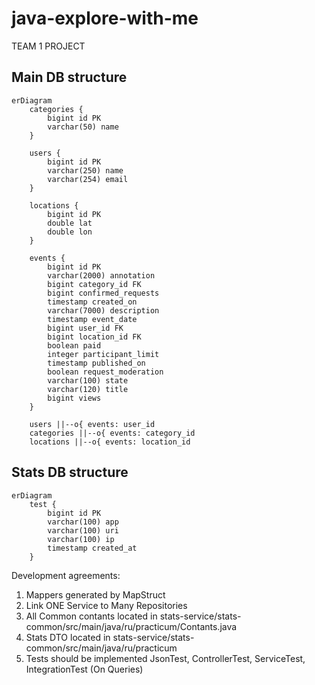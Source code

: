 # java-explore-with-me

TEAM 1 PROJECT

## Main DB structure

```mermaid
erDiagram
    categories {
        bigint id PK
        varchar(50) name
    }

    users {
        bigint id PK
        varchar(250) name
        varchar(254) email
    }

    locations {
        bigint id PK
        double lat
        double lon
    }

    events {
        bigint id PK
        varchar(2000) annotation
        bigint category_id FK
        bigint confirmed_requests
        timestamp created_on
        varchar(7000) description
        timestamp event_date
        bigint user_id FK
        bigint location_id FK
        boolean paid
        integer participant_limit
        timestamp published_on
        boolean request_moderation
        varchar(100) state
        varchar(120) title
        bigint views
    }

    users ||--o{ events: user_id
    categories ||--o{ events: category_id
    locations ||--o{ events: location_id
```

## Stats DB structure

```mermaid
erDiagram
    test {
        bigint id PK
        varchar(100) app
        varchar(100) uri
        varchar(100) ip
        timestamp created_at
    }
```

Development agreements:

1) Mappers generated by MapStruct
2) Link ONE Service to Many Repositories
3) All Common contants located in stats-service/stats-common/src/main/java/ru/practicum/Contants.java
4) Stats DTO located in stats-service/stats-common/src/main/java/ru/practicum
5) Tests should be implemented JsonTest, ControllerTest, ServiceTest, IntegrationTest (On Queries)